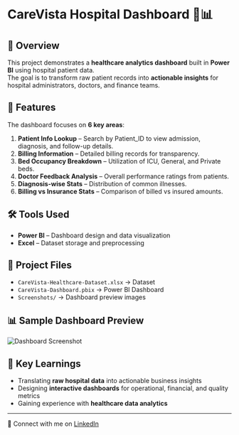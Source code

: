 # CareVista Hospital Dashboard 🏥📊

## 📌 Overview
This project demonstrates a **healthcare analytics dashboard** built in **Power BI** using hospital patient data.  
The goal is to transform raw patient records into **actionable insights** for hospital administrators, doctors, and finance teams.  

## 🚀 Features
The dashboard focuses on **6 key areas**:
1. **Patient Info Lookup** – Search by Patient_ID to view admission, diagnosis, and follow-up details.  
2. **Billing Information** – Detailed billing records for transparency.  
3. **Bed Occupancy Breakdown** – Utilization of ICU, General, and Private beds.  
4. **Doctor Feedback Analysis** – Overall performance ratings from patients.  
5. **Diagnosis-wise Stats** – Distribution of common illnesses.  
6. **Billing vs Insurance Stats** – Comparison of billed vs insured amounts.  

## 🛠️ Tools Used
- **Power BI** – Dashboard design and data visualization  
- **Excel** – Dataset storage and preprocessing  

## 📂 Project Files
- `CareVista-Healthcare-Dataset.xlsx` → Dataset  
- `CareVista-Dashboard.pbix` → Power BI Dashboard  
- `Screenshots/` → Dashboard preview images  

## 📊 Sample Dashboard Preview
![Dashboard Screenshot](Screenshots/dashboard_preview.png)

## 🌟 Key Learnings
- Translating **raw hospital data** into actionable business insights  
- Designing **interactive dashboards** for operational, financial, and quality metrics  
- Gaining experience with **healthcare data analytics**  

---
🔗 Connect with me on [LinkedIn]((https://www.linkedin.com/in/ganesh-kondamwar-30309222b/))  

